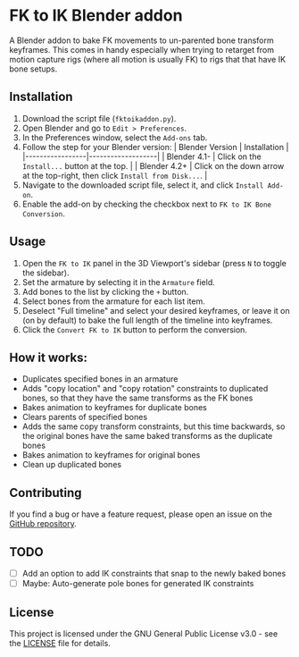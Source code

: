 # FK to IK Blender addon
A Blender addon to bake FK movements to un-parented bone transform keyframes. This comes in handy especially when trying to retarget from motion capture rigs (where all motion is usually FK) to rigs that that have IK bone setups.

## Installation

1. Download the script file (`fktoikaddon.py`).
2. Open Blender and go to `Edit > Preferences`.
3. In the Preferences window, select the `Add-ons` tab.
4. Follow the step for your Blender version:
   | Blender Version | Installation |
   |-----------------|-------------------|
   | Blender 4.1-    | Click on the `Install...` button at the top. |
   | Blender 4.2+    | Click on the down arrow at the top-right, then click `Install from Disk...`. |
5. Navigate to the downloaded script file, select it, and click `Install Add-on`.
6. Enable the add-on by checking the checkbox next to `FK to IK Bone Conversion`.

## Usage

1. Open the `FK to IK` panel in the 3D Viewport's sidebar (press `N` to toggle the sidebar).
2. Set the armature by selecting it in the `Armature` field.
3. Add bones to the list by clicking the `+` button.
4. Select bones from the armature for each list item.
5. Deselect "Full timeline" and select your desired keyframes, or leave it on (on by default) to bake the full length of the timeline into keyframes.
6. Click the `Convert FK to IK` button to perform the conversion.

## How it works:

- Duplicates specified bones in an armature
- Adds "copy location" and "copy rotation" constraints to duplicated bones, so that they have the same transforms as the FK bones
- Bakes animation to keyframes for duplicate bones
- Clears parents of specified bones
- Adds the same copy transform constraints, but this time backwards, so the original bones have the same baked transforms as the duplicate bones
- Bakes animation to keyframes for original bones
- Clean up duplicated bones

## Contributing

If you find a bug or have a feature request, please open an issue on the [GitHub repository](https://github.com/Pinpoint24/FKtoIKaddon).

## TODO

- [ ] Add an option to add IK constraints that snap to the newly baked bones
- [ ] Maybe: Auto-generate pole bones for generated IK constraints

## License

This project is licensed under the GNU General Public License v3.0 - see the [LICENSE](LICENSE) file for details.
